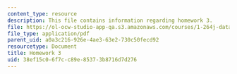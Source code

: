 ```yaml
---
content_type: resource
description: This file contains information regarding homework 3.
file: https://ol-ocw-studio-app-qa.s3.amazonaws.com/courses/1-264j-database-internet-and-systems-integration-technologies-fall-2013/38ef15c06f7cc89e85373b8716d7d276_MIT1_264JF13_HW3.pdf
file_type: application/pdf
parent_uid: a0a3c216-926e-4ae3-63e2-730c50fecd92
resourcetype: Document
title: Homework 3
uid: 38ef15c0-6f7c-c89e-8537-3b8716d7d276
---
```

